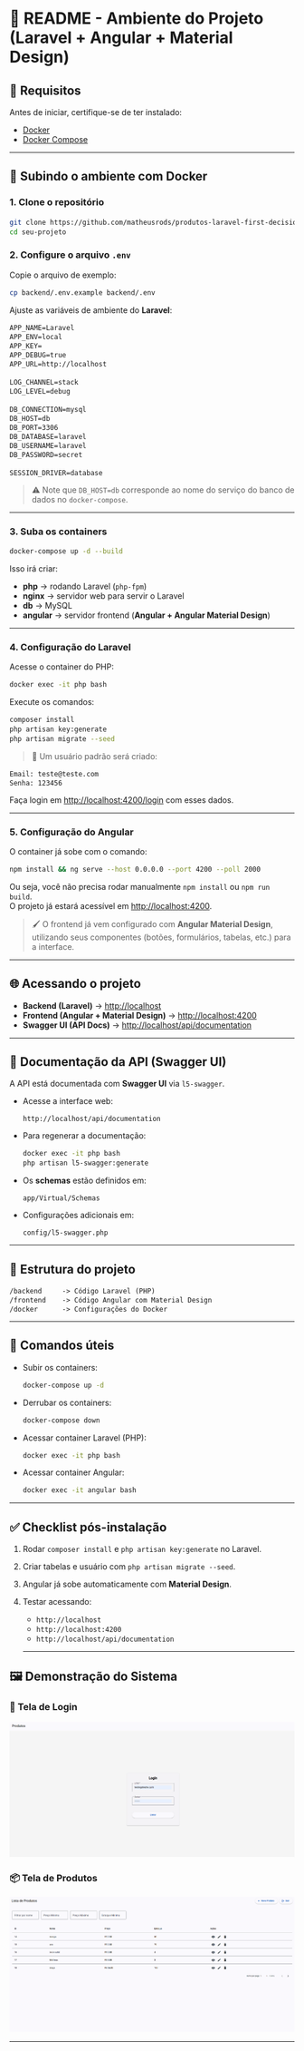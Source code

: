 # 📌 README - Ambiente do Projeto (Laravel + Angular + Material Design)

## 🚀 Requisitos
Antes de iniciar, certifique-se de ter instalado:
- [Docker](https://docs.docker.com/get-docker/)
- [Docker Compose](https://docs.docker.com/compose/install/)

---

## 🐳 Subindo o ambiente com Docker

### 1. Clone o repositório
```bash
git clone https://github.com/matheusrods/produtos-laravel-first-decision.git
cd seu-projeto
```

### 2. Configure o arquivo `.env`
Copie o arquivo de exemplo:
```bash
cp backend/.env.example backend/.env
```

Ajuste as variáveis de ambiente do **Laravel**:
```env
APP_NAME=Laravel
APP_ENV=local
APP_KEY=
APP_DEBUG=true
APP_URL=http://localhost

LOG_CHANNEL=stack
LOG_LEVEL=debug

DB_CONNECTION=mysql
DB_HOST=db
DB_PORT=3306
DB_DATABASE=laravel
DB_USERNAME=laravel
DB_PASSWORD=secret

SESSION_DRIVER=database
```

> ⚠️ Note que `DB_HOST=db` corresponde ao nome do serviço do banco de dados no `docker-compose`.

---

### 3. Suba os containers
```bash
docker-compose up -d --build
```

Isso irá criar:
- **php** → rodando Laravel (`php-fpm`)
- **nginx** → servidor web para servir o Laravel
- **db** → MySQL
- **angular** → servidor frontend (**Angular + Angular Material Design**)

---

### 4. Configuração do Laravel
Acesse o container do PHP:
```bash
docker exec -it php bash
```

Execute os comandos:
```bash
composer install
php artisan key:generate
php artisan migrate --seed
```

> 🔑 Um usuário padrão será criado:
```
Email: teste@teste.com
Senha: 123456
```
Faça login em [http://localhost:4200/login](http://localhost:4200/login) com esses dados.

---

### 5. Configuração do Angular
O container já sobe com o comando:
```bash
npm install && ng serve --host 0.0.0.0 --port 4200 --poll 2000
```

Ou seja, você não precisa rodar manualmente `npm install` ou `npm run build`.  
O projeto já estará acessível em [http://localhost:4200](http://localhost:4200).

> 🖌️ O frontend já vem configurado com **Angular Material Design**, utilizando seus componentes (botões, formulários, tabelas, etc.) para a interface.

---

## 🌐 Acessando o projeto
- **Backend (Laravel)** → [http://localhost](http://localhost)  
- **Frontend (Angular + Material Design)** → [http://localhost:4200](http://localhost:4200)  
- **Swagger UI (API Docs)** → [http://localhost/api/documentation](http://localhost/api/documentation)  

---

## 📖 Documentação da API (Swagger UI)

A API está documentada com **Swagger UI** via `l5-swagger`.

- Acesse a interface web:
  ```
  http://localhost/api/documentation
  ```

- Para regenerar a documentação:
  ```bash
  docker exec -it php bash
  php artisan l5-swagger:generate
  ```

- Os **schemas** estão definidos em:
  ```
  app/Virtual/Schemas
  ```

- Configurações adicionais em:
  ```
  config/l5-swagger.php
  ```

---

## 📂 Estrutura do projeto
```
/backend     -> Código Laravel (PHP)
/frontend    -> Código Angular com Material Design
/docker      -> Configurações do Docker
```

---

## 🔧 Comandos úteis
- Subir os containers:
  ```bash
  docker-compose up -d
  ```
- Derrubar os containers:
  ```bash
  docker-compose down
  ```
- Acessar container Laravel (PHP):
  ```bash
  docker exec -it php bash
  ```
- Acessar container Angular:
  ```bash
  docker exec -it angular bash
  ```

---

## ✅ Checklist pós-instalação
1. Rodar `composer install` e `php artisan key:generate` no Laravel.
2. Criar tabelas e usuário com `php artisan migrate --seed`.
3. Angular já sobe automaticamente com **Material Design**.
4. Testar acessando:
   - `http://localhost`
   - `http://localhost:4200`
   - `http://localhost/api/documentation`

   ---

## 🖼️ Demonstração do Sistema

### 🔑 Tela de Login
![Tela de Login](docs/imagens/login.png)

### 📦 Tela de Produtos
![Tela de Produtos](docs/imagens/products.png)

---
